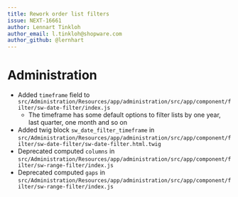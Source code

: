 ```yaml
---
title: Rework order list filters
issue: NEXT-16661
author: Lennart Tinkloh
author_email: l.tinkloh@shopware.com
author_github: @lernhart
---
```

# Administration
* Added `timeframe` field to `src/Administration/Resources/app/administration/src/app/component/filter/sw-date-filter/index.js`
  * The timeframe has some default options to filter lists by one year, last quarter, one month and so on
* Added twig block `sw_date_filter_timeframe` in `src/Administration/Resources/app/administration/src/app/component/filter/sw-date-filter/sw-date-filter.html.twig`
* Deprecated computed `columns` in `src/Administration/Resources/app/administration/src/app/component/filter/sw-range-filter/index.js`
* Deprecated computed `gaps` in `src/Administration/Resources/app/administration/src/app/component/filter/sw-range-filter/index.js`

